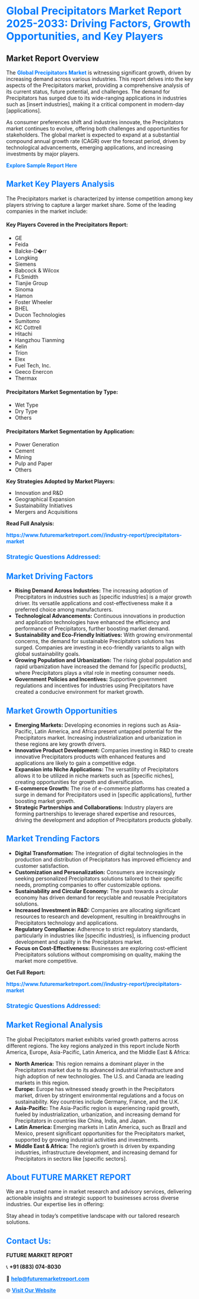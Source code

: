 <h1 style="color: #007BFF;">Global Precipitators Market Report 2025-2033: Driving Factors, Growth Opportunities, and Key Players</h1>

<section id="overview">
<h2>Market Report Overview</h2>
<p>The <a href="https://www.futuremarketreport.com//industry-report/precipitators-market" style="color: #007BFF; text-decoration: none;"><strong>Global Precipitators Market</strong></a> is witnessing significant growth, driven by increasing demand across various industries. This report delves into the key aspects of the Precipitators market, providing a comprehensive analysis of its current status, future potential, and challenges. The demand for Precipitators has surged due to its wide-ranging applications in industries such as [insert industries], making it a critical component in modern-day [applications].</p>
<p>As consumer preferences shift and industries innovate, the Precipitators market continues to evolve, offering both challenges and opportunities for stakeholders. The global market is expected to expand at a substantial compound annual growth rate (CAGR) over the forecast period, driven by technological advancements, emerging applications, and increasing investments by major players.</p>
</section>

<section id="overview">
<p><a href="https://www.futuremarketreport.com//request-sample/reportId=60032" style="color: #007BFF; text-decoration: none;"><strong>Explore Sample Report Here</strong></a></p>
</section>

<section id="key-players">
<h2 style="color: #007BFF;">Market Key Players Analysis</h2>
<p>The Precipitators market is characterized by intense competition among key players striving to capture a larger market share. Some of the leading companies in the market include:</p>
<h4>Key Players Covered in the Precipitators Report:</h4>
<ul><li>GE</li><li>Feida</li><li>Balcke-D�rr</li><li>Longking</li><li>Siemens</li><li>Babcock &amp; Wilcox</li><li>FLSmidth</li><li>Tianjie Group</li><li>Sinoma</li><li>Hamon</li><li>Foster Wheeler</li><li>BHEL</li><li>Ducon Technologies</li><li>Sumitomo</li><li>KC Cottrell</li><li>Hitachi</li><li>Hangzhou Tianming</li><li>Kelin</li><li>Trion</li><li>Elex</li><li>Fuel Tech, Inc.</li><li>Geeco Enercon</li><li>Thermax</li></ul>
<h4>Precipitators Market Segmentation by Type:</h4>
<ul><li>Wet Type</li><li>Dry Type</li><li>Others</li></ul>

<h4>Precipitators Market Segmentation by Application:</h4>
<ul><li>Power Generation</li><li>Cement</li><li>Mining</li><li>Pulp and Paper</li><li>Others</li></ul>
<p><strong>Key Strategies Adopted by Market Players:</strong></p>
<ul>
<li>Innovation and R&D</li>
<li>Geographical Expansion</li>
<li>Sustainability Initiatives</li>
<li>Mergers and Acquisitions</li>
</ul>
</section>

<section>
<p><strong>Read Full Analysis: </strong></p><a href="https://www.futuremarketreport.com//industry-report/precipitators-market" style="color: #007BFF; text-decoration: none;"><strong>https://www.futuremarketreport.com//industry-report/precipitators-market</strong></a>
<h3 style="color: #007BFF;">Strategic Questions Addressed:</h3>
</section>

<section id="driving-factors">
<h2 style="color: #007BFF;">Market Driving Factors</h2>
<ul>
<li><strong>Rising Demand Across Industries:</strong> The increasing adoption of Precipitators in industries such as [specific industries] is a major growth driver. Its versatile applications and cost-effectiveness make it a preferred choice among manufacturers.</li>
<li><strong>Technological Advancements:</strong> Continuous innovations in production and application technologies have enhanced the efficiency and performance of Precipitators, further boosting market demand.</li>
<li><strong>Sustainability and Eco-Friendly Initiatives:</strong> With growing environmental concerns, the demand for sustainable Precipitators solutions has surged. Companies are investing in eco-friendly variants to align with global sustainability goals.</li>
<li><strong>Growing Population and Urbanization:</strong> The rising global population and rapid urbanization have increased the demand for [specific products], where Precipitators plays a vital role in meeting consumer needs.</li>
<li><strong>Government Policies and Incentives:</strong> Supportive government regulations and incentives for industries using Precipitators have created a conducive environment for market growth.</li>
</ul>
</section>

<section id="growth-opportunities">
<h2 style="color: #007BFF;">Market Growth Opportunities</h2>
<ul>
<li><strong>Emerging Markets:</strong> Developing economies in regions such as Asia-Pacific, Latin America, and Africa present untapped potential for the Precipitators market. Increasing industrialization and urbanization in these regions are key growth drivers.</li>
<li><strong>Innovative Product Development:</strong> Companies investing in R&D to create innovative Precipitators products with enhanced features and applications are likely to gain a competitive edge.</li>
<li><strong>Expansion into Niche Applications:</strong> The versatility of Precipitators allows it to be utilized in niche markets such as [specific niches], creating opportunities for growth and diversification.</li>
<li><strong>E-commerce Growth:</strong> The rise of e-commerce platforms has created a surge in demand for Precipitators used in [specific applications], further boosting market growth.</li>
<li><strong>Strategic Partnerships and Collaborations:</strong> Industry players are forming partnerships to leverage shared expertise and resources, driving the development and adoption of Precipitators products globally.</li>
</ul>
</section>

<section id="trending-factors">
<h2 style="color: #007BFF;">Market Trending Factors</h2>
<ul>
<li><strong>Digital Transformation:</strong> The integration of digital technologies in the production and distribution of Precipitators has improved efficiency and customer satisfaction.</li>
<li><strong>Customization and Personalization:</strong> Consumers are increasingly seeking personalized Precipitators solutions tailored to their specific needs, prompting companies to offer customizable options.</li>
<li><strong>Sustainability and Circular Economy:</strong> The push towards a circular economy has driven demand for recyclable and reusable Precipitators solutions.</li>
<li><strong>Increased Investment in R&D:</strong> Companies are allocating significant resources to research and development, resulting in breakthroughs in Precipitators technology and applications.</li>
<li><strong>Regulatory Compliance:</strong> Adherence to strict regulatory standards, particularly in industries like [specific industries], is influencing product development and quality in the Precipitators market.</li>
<li><strong>Focus on Cost-Effectiveness:</strong> Businesses are exploring cost-efficient Precipitators solutions without compromising on quality, making the market more competitive.</li>
</ul>
</section>

<section>
<p><strong>Get Full Report: </strong></p><a href="https://www.futuremarketreport.com//industry-report/precipitators-market" style="color: #007BFF; text-decoration: none;"><strong>https://www.futuremarketreport.com//industry-report/precipitators-market</strong></a>
<h3 style="color: #007BFF;">Strategic Questions Addressed:</h3>
</section>


<section id="regional-analysis">
<h2 style="color: #007BFF;">Market Regional Analysis</h2>
<p>The global Precipitators market exhibits varied growth patterns across different regions. The key regions analyzed in this report include North America, Europe, Asia-Pacific, Latin America, and the Middle East & Africa:</p>
<ul>
<li><strong>North America:</strong> This region remains a dominant player in the Precipitators market due to its advanced industrial infrastructure and high adoption of new technologies. The U.S. and Canada are leading markets in this region.</li>
<li><strong>Europe:</strong> Europe has witnessed steady growth in the Precipitators market, driven by stringent environmental regulations and a focus on sustainability. Key countries include Germany, France, and the U.K.</li>
<li><strong>Asia-Pacific:</strong> The Asia-Pacific region is experiencing rapid growth, fueled by industrialization, urbanization, and increasing demand for Precipitators in countries like China, India, and Japan.</li>
<li><strong>Latin America:</strong> Emerging markets in Latin America, such as Brazil and Mexico, present significant opportunities for the Precipitators market, supported by growing industrial activities and investments.</li>
<li><strong>Middle East & Africa:</strong> The region’s growth is driven by expanding industries, infrastructure development, and increasing demand for Precipitators in sectors like [specific sectors].</li>
</ul>
</section>

<footer>
<h2 style="color: #007BFF;">About FUTURE MARKET REPORT</h2>
<p>We are a trusted name in market research and advisory services, delivering actionable insights and strategic support to businesses across diverse industries. Our expertise lies in offering:</p>

<p>Stay ahead in today’s competitive landscape with our tailored research solutions.</p>

<h2 style="color: #007BFF;">Contact Us:</h2>
<p><strong>FUTURE MARKET REPORT</strong></p>
<p>📞 <strong>+91 (883) 074-8030</strong></p>
<p>📧 <strong><a href="mailto:help@futuremarketreport.com" style="color: #007BFF;">help@futuremarketreport.com</a></strong></p>
<p>🌐 <strong><a href="https://www.futuremarketreport.com/" style="color: #007BFF;">Visit Our Website</a></strong></p>
</footer>